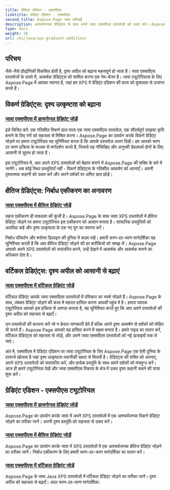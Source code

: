 ```yaml
---
title: ग्रेडिएंट एडिशन - एक्सपीएस
linktitle: ग्रेडिएंट एडिशन - एक्सपीएस
second_title: Aspose.Page जावा एपीआई
description: आश्चर्यजनक ग्रेडिएंट्स के साथ अपने जावा एक्सपीएस दस्तावेज़ों को उन्नत करें। Aspose.Page ट्यूटोरियल का उपयोग करके आसानी से विकर्ण, क्षैतिज और ऊर्ध्वाधर ग्रेडिएंट जोड़ना सीखें।
type: docs
weight: 26
url: /hi/java/xps-gradient-addition/
---
```

## परिचय

जैसे-जैसे प्रौद्योगिकी विकसित होती है, दृश्य अपील को बढ़ाना महत्वपूर्ण हो जाता है। जावा एक्सपीएस दस्तावेजों के दायरे में, आकर्षक ग्रेडिएंट्स को शामिल करना एक गेम-चेंजर है। जावा ट्यूटोरियल्स के लिए Aspose.Page में आपका स्वागत है, जहां हम XPS में ग्रेडिएंट एडिशन की कला को कुशलता से उजागर करते हैं।

## विकर्ण ग्रेडिएंट्स: दृश्य उत्कृष्टता को बढ़ाना
### [जावा एक्सपीएस में डायगोनल ग्रेडिएंट जोड़ें](./diagonal/)

इसे चित्रित करें: एक गतिशील विकर्ण ढाल वाला एक जावा एक्सपीएस दस्तावेज़, एक सौंदर्यपूर्ण उत्कृष्ट कृति बनाने के लिए रंगों को सहजता से मिश्रित करना। Aspose.Page का उपयोग करके विकर्ण ग्रेडिएंट जोड़ने पर हमारा ट्यूटोरियल यह सुनिश्चित करता है कि आपके दस्तावेज़ अलग दिखें। हम आपको चरण दर चरण प्रक्रिया के माध्यम से मार्गदर्शन करते हैं, जिससे यह नौसिखिए और अनुभवी डेवलपर्स दोनों के लिए आसानी से सुलभ हो जाता है।

इस ट्यूटोरियल में, आप अपने XPS दस्तावेज़ों को बेहतर बनाने में Aspose.Page की शक्ति के बारे में जानेंगे। अब कोई स्थिर प्रस्तुतियाँ नहीं - विकर्ण ग्रेडिएंट्स के गतिशील आकर्षण को अपनाएँ। अपनी दृश्यात्मक कहानी को उन्नत करें और अपने दर्शकों पर अमिट छाप छोड़ें।

## क्षैतिज ग्रेडिएंट्स: निर्बाध एकीकरण का अनावरण
### [जावा एक्सपीएस में क्षैतिज ग्रेडिएंट जोड़ें](./horizontal/)

सहज एकीकरण ही सफलता की कुंजी है। Aspose.Page के साथ जावा XPS दस्तावेज़ों में क्षैतिज ग्रेडिएंट जोड़ने पर हमारा ट्यूटोरियल इस एकीकरण को आसान बनाता है। सांसारिक प्रस्तुतियों को अलविदा कहें और दृश्य उत्कृष्टता के एक नए युग का स्वागत करें।

निर्बाध परिवर्तन और मनोरम डिज़ाइन की दुनिया में कदम रखें। हमारी चरण-दर-चरण मार्गदर्शिका यह सुनिश्चित करती है कि आप क्षैतिज ग्रेडिएंट जोड़ने की हर बारीकियों को समझ लें। Aspose.Page आपको अपने XPS दस्तावेज़ों को रूपांतरित करने, उन्हें देखने में आकर्षक और आकर्षक बनाने का अधिकार देता है।

## वर्टिकल ग्रेडिएंट्स: दृश्य अपील को आसानी से बढ़ाएं
### [जावा एक्सपीएस में वर्टिकल ग्रेडिएंट जोड़ें](./vertical/)

वर्टिकल ग्रेडिएंट आपके जावा एक्सपीएस दस्तावेज़ों में परिष्कार का स्पर्श जोड़ते हैं। Aspose.Page के साथ, लंबवत ग्रेडिएंट जोड़ने की कला में महारत हासिल करना आपकी पहुंच में है। हमारा व्यापक ट्यूटोरियल आपको इस प्रक्रिया से अवगत कराता है, यह सुनिश्चित करते हुए कि आप अपने दस्तावेज़ों की दृश्य अपील को सहजता से बढ़ाएँ।

उन दस्तावेज़ों की कल्पना करें जो न केवल जानकारी देते हैं बल्कि अपने दृश्य आकर्षण से दर्शकों को मोहित भी करते हैं। Aspose.Page आपको यह हासिल करने में सक्षम बनाता है। हमारे गाइड का पालन करें, वर्टिकल ग्रेडिएंट्स को सहजता से जोड़ें, और अपने जावा एक्सपीएस दस्तावेज़ों को नई ऊंचाइयों तक ले जाएं।

अंत में, एक्सपीएस में ग्रेडिएंट एडिशन पर जावा ट्यूटोरियल के लिए Aspose.Page एक ऐसी दुनिया के दरवाजे खोलता है जहां दृश्य उत्कृष्टता तकनीकी दक्षता से मिलती है। ग्रेडिएंट्स की शक्ति को अपनाएं, अपने XPS दस्तावेज़ों को रूपांतरित करें, और प्रत्येक प्रस्तुति के साथ अपने दर्शकों को मंत्रमुग्ध करें। आज ही हमारे ट्यूटोरियल देखें और जावा एक्सपीएस विकास के क्षेत्र में उन्नत दृश्य कहानी कहने की यात्रा शुरू करें।
## ग्रेडिएंट एडिशन - एक्सपीएस ट्यूटोरियल
### [जावा एक्सपीएस में डायगोनल ग्रेडिएंट जोड़ें](./diagonal/)
Aspose.Page का उपयोग करके जावा में अपने XPS दस्तावेज़ों में एक आश्चर्यजनक विकर्ण ग्रेडिएंट जोड़ने का तरीका जानें। अपनी दृश्य प्रस्तुति को सहजता से उन्नत करें।
### [जावा एक्सपीएस में क्षैतिज ग्रेडिएंट जोड़ें](./horizontal/)
Aspose.Page का उपयोग करके जावा में XPS दस्तावेज़ों में एक आश्चर्यजनक क्षैतिज ग्रेडिएंट जोड़ने का तरीका जानें। निर्बाध एकीकरण के लिए हमारी चरण-दर-चरण मार्गदर्शिका का पालन करें।
### [जावा एक्सपीएस में वर्टिकल ग्रेडिएंट जोड़ें](./vertical/)
Aspose.Page के साथ Java XPS दस्तावेज़ों में वर्टिकल ग्रेडिएंट जोड़ने का तरीका जानें। दृश्य अपील को सहजता से बढ़ाएँ। अंदर चरण-दर-चरण मार्गदर्शिका.